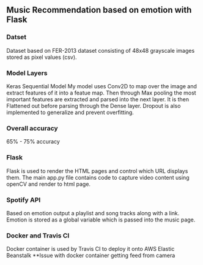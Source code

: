 ## Music Recommendation based on emotion with Flask

### Datset
  Dataset based on FER-2013 dataset consisting of 48x48 grayscale images stored as pixel values (csv). 
### Model Layers
  Keras Sequential Model
  My model uses Conv2D to map over the image and extract features of it into a featue map.
  Then through Max pooling the most important features are extracted and parsed into the next layer.
  It is then Flattened out before parsing through the Dense layer. 
  Dropout is also implemented to generalize and prevent overfitting.
### Overall accuracy
  65% - 75% accuracy
### Flask
  Flask is used to render the HTML pages and control which URL displays them.
  The main app.py file contains code to capture video content using openCV and render to html page.
### Spotify API
  Based on emotion output a playlist and song tracks along with a link.
  Emotion is stored as a global variable which is passed into the music page.
### Docker and Travis CI
  Docker container is used by Travis CI to deploy it onto AWS Elastic Beanstalk
  **Issue with docker container getting feed from camera